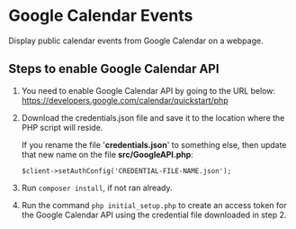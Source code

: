 # Google Calendar Events

Display public calendar events from Google Calendar on a webpage.

## Steps to enable Google Calendar API

1. You need to enable Google Calendar API by going to the URL below:
   https://developers.google.com/calendar/quickstart/php

2. Download the credentials.json file and save it to the location where the PHP script will reside.

    If you rename the file '**credentials.json**' to something else, then update that new name on the file **src/GoogleAPI.php**:

    `$client->setAuthConfig('CREDENTIAL-FILE-NAME.json');`

3. Run `composer install`, if not ran already.

4. Run the command `php initial_setup.php` to create an access token for the Google Calendar API using the credential file downloaded in step 2.
